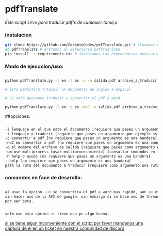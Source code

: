 # pdfTranslate

*Este script sirve para traducir pdf's de cualquier tama;o*


### instalacion

```bash 
git clone https://github.com/CeramicCodes/pdfTranslate.git # clonamos el repositorio remoto
cd pdfTranslate # entramos al directorio pdfTrsanlate
pip install -r requirements.txt # instalamos las dependencias necesarias
```

### Modo de ejecucion/uso:

```bash

python pdfTranslate.py -l en -t es -c -o salida.pdf archivo_a_traducir.pdf

# esto permitira traducir un documento de ingles a espa;ol

# si solo queremos traducir y convertir el pdf a word

python pdfTranslate.py -l en -t es -noC -o salida.pdf archivo_a_traducir.pdf

```

##opciones:

```bash

-l lenguaje en el que esta el documento [requiere que pases un argumento por ejemplo en -> english]
-t lenguaje a traducir [requiere que pases un argumento por ejemplo es -> espa;ol]
-c convertir a pdf [no requiere que pases un argumento es una bandera]
-noC no convertir a pdf [no requiere que pases un argumento es una bandera]
-o el nombre del archivo de salida [requiere que pases como argumento el nombre del archivo nuevo]
-um use multiprocess (usar multiprocesamiento) (consultar comandos en face de desarollo) [no requiere que pases un argumento es una bandera]
-h help o ayuda [no requiere que pases un argumento es una bandera]
--help [no requiere que pases un argumento es una bandera]
path la ruta del documento a traducir [requiere como argumento una ruta del archivo a traducir]


```


### comandos en face de desarollo:

```bash

al usar la opcion -um se convertira el pdf a word mas rapido, aun se esta probando el implementar una traduccion mas rapida
sin hacer uso de la API de google, sin embargo si se hace uso de threading o multiprocess google bloqueara nuestras peticiones con captchas
por ser bots.


solo use esta opcion si tiene una pc algo buena.
```

[si se tiene algun inconveniente con el script por favor mandenos una captura de el en un ticket en nuestra comunidad de discord](https://discord.gg/Y8G4GY4xTu)

